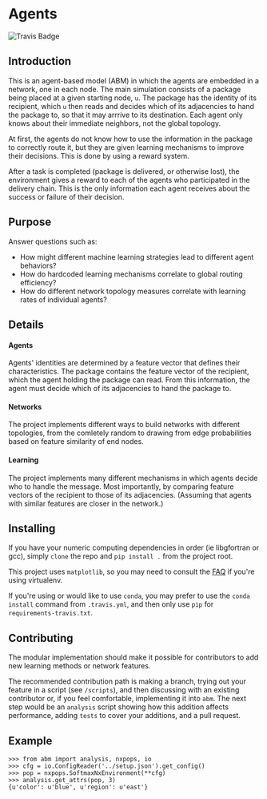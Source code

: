 # Agents
![Travis Badge](https://api.travis-ci.org/bhtucker/agents.svg?branch=master)

## Introduction

This is an agent-based model (ABM) in which the agents are embedded in a
network, one in each node. The main simulation consists of a package being
placed at a given starting node, `u`. The package has the identity of its
recipient, which `u` then reads and decides which of its adjacencies to hand the
package to, so that it may arrrive to its destination. Each agent only knows
about their immediate neighbors, not the global topology.

At first, the agents do not know how to use the information in the package to
correctly route it, but they are given learning mechanisms to improve their
decisions. This is done by using a reward system.

After a task is completed (package is delivered, or otherwise lost), the
environment gives a reward to each of the agents who participated in the
delivery chain. This is the only information each agent receives about the
success or failure of their decision.


## Purpose

Answer questions such as:

* How might different machine learning strategies lead to different agent behaviors?
* How do hardcoded learning mechanisms correlate to global routing efficiency?
* How do different network topology measures correlate with learning rates of individual agents?


## Details

#### Agents

Agents' identities are determined by a feature vector that defines their
characteristics. The package contains the feature vector of the recipient, which
the agent holding the package can read. From this information, the agent must
decide which of its adjacencies to hand the package to.

#### Networks

The project implements different ways to build networks with different
topologies, from the comletely random to drawing from edge probabilities based
on feature similarity of end nodes.


#### Learning

The project implements many different mechanisms in which agents decide who to
handle the message. Most importantly, by comparing feature vectors of the
recipient to those of its adjacencies. (Assuming that agents with similar
features are closer in the network.)


## Installing

If you have your numeric computing dependencies in order (ie libgfortran or gcc), simply `clone` the repo and `pip install .` from the project root.

This project uses `matplotlib`, so you may need to consult the [FAQ](matplotlib.org/faq/virtualenv_faq.html) if you're using virtualenv.

If you're using or would like to use `conda`, you may prefer to use the `conda install` command from `.travis.yml`, and then only use `pip` for `requirements-travis.txt`.


## Contributing

The modular implementation should make it possible for contributors to add new learning methods or network features.

The recommended contribution path is making a branch, trying out your feature in a script (see `/scripts`), and then discussing with an existing contributor or, if you feel comfortable, implementing it into `abm`. The next step would be an `analysis` script showing how this addition affects performance, adding `tests` to cover your additions, and a pull request.


## Example

```
>>> from abm import analysis, nxpops, io
>>> cfg = io.ConfigReader('../setup.json').get_config()
>>> pop = nxpops.SoftmaxNxEnvironment(**cfg)
>>> analysis.get_attrs(pop, 3)
{u'color': u'blue', u'region': u'east'}
```
